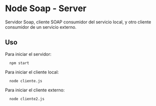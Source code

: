 # Node Soap - Server

Servidor Soap, cliente SOAP consumidor del servicio local, y otro cliente consumidor de un servicio externo.

## Uso

Para iniciar el servidor:
```
  npm start
  ```
Para iniciar el cliente local:
```
  node cliente.js
  ```
Para iniciar el cliente externo:
```
  node cliente2.js
  ```
